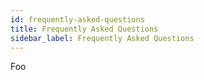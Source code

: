 ```yaml
---
id: frequently-asked-questions
title: Frequently Asked Questions
sidebar_label: Frequently Asked Questions
---
```


Foo
